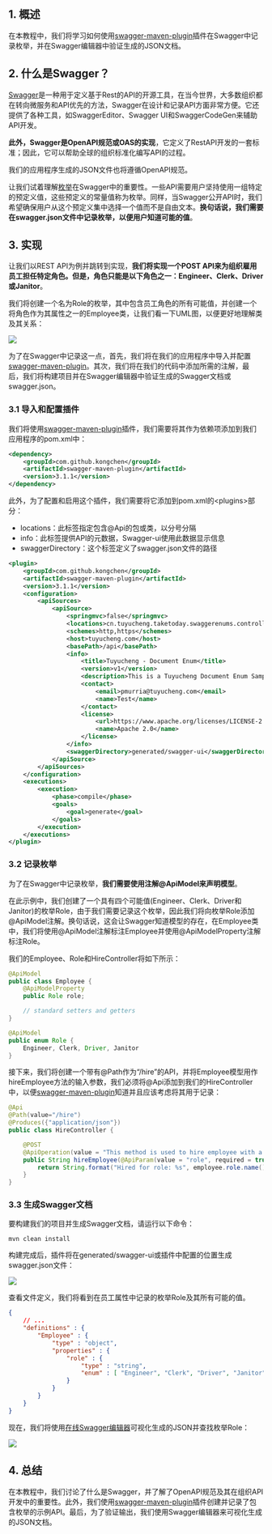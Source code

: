 ## 1. 概述

在本教程中，我们将学习如何使用[swagger-maven-plugin](https://search.maven.org/search?q=a:swagger-maven-plugin)插件在Swagger中记录枚举，并在Swagger编辑器中验证生成的JSON文档。

## 2. 什么是Swagger？

[Swagger](https://www.baeldung.com/spring-boot-rest-client-swagger-codegen)是一种用于定义基于Rest的API的开源工具，在当今世界，大多数组织都在转向微服务和API优先的方法，Swagger在设计和记录API方面非常方便。它还提供了各种工具，如SwaggerEditor、Swagger UI和SwaggerCodeGen来辅助API开发。

**此外，Swagger是OpenAPI规范或OAS的实现**，它定义了RestAPI开发的一套标准；因此，它可以帮助全球的组织标准化编写API的过程。

我们的应用程序生成的JSON文件也将遵循OpenAPI规范。

让我们试着理解[枚举](https://www.baeldung.com/a-guide-to-java-enums)在Swagger中的重要性。一些API需要用户坚持使用一组特定的预定义值，这些预定义的常量值称为枚举。同样，当Swagger公开API时，我们希望确保用户从这个预定义集中选择一个值而不是自由文本。**换句话说，我们需要在swagger.json文件中记录枚举，以便用户知道可能的值**。

## 3. 实现

让我们以REST API为例并跳转到实现，**我们将实现一个POST API来为组织雇用员工担任特定角色。但是，角色只能是以下角色之一：Engineer、Clerk、Driver或Janitor**。

我们将创建一个名为Role的枚举，其中包含员工角色的所有可能值，并创建一个将角色作为其属性之一的Employee类，让我们看一下UML图，以便更好地理解类及其关系：

<img src="../assets/img_6.png">

为了在Swagger中记录这一点，首先，我们将在我们的应用程序中导入并配置[swagger-maven-plugin](https://search.maven.org/search?q=a:swagger-maven-plugin)。其次，我们将在我们的代码中添加所需的注解，最后，我们将构建项目并在Swagger编辑器中验证生成的Swagger文档或swagger.json。

### 3.1 导入和配置插件

我们将使用[swagger-maven-plugin](https://search.maven.org/search?q=a:swagger-maven-plugin)插件，我们需要将其作为依赖项添加到我们应用程序的pom.xml中：

```xml
<dependency>
    <groupId>com.github.kongchen</groupId>
    <artifactId>swagger-maven-plugin</artifactId>
    <version>3.1.1</version>
</dependency>
```

此外，为了配置和启用这个插件，我们需要将它添加到pom.xml的<plugins\>部分：

-   locations：此标签指定包含@Api的包或类，以分号分隔
-   info：此标签提供API的元数据，Swagger-ui使用此数据显示信息
-   swaggerDirectory：这个标签定义了swagger.json文件的路径

```xml
<plugin>
    <groupId>com.github.kongchen</groupId>
    <artifactId>swagger-maven-plugin</artifactId>
    <version>3.1.1</version>
    <configuration>
        <apiSources>
            <apiSource>
                <springmvc>false</springmvc>
                <locations>cn.tuyucheng.taketoday.swaggerenums.controller</locations>
                <schemes>http,https</schemes>
                <host>tuyucheng.com</host>
                <basePath>/api</basePath>
                <info>
                    <title>Tuyucheng - Document Enum</title>
                    <version>v1</version>
                    <description>This is a Tuyucheng Document Enum Sample Code</description>
                    <contact>
                        <email>pmurria@tuyucheng.com</email>
                        <name>Test</name>
                    </contact>
                    <license>
                        <url>https://www.apache.org/licenses/LICENSE-2.0.html</url>
                        <name>Apache 2.0</name>
                    </license>
                </info>
                <swaggerDirectory>generated/swagger-ui</swaggerDirectory>
            </apiSource>
        </apiSources>
    </configuration>
    <executions>
        <execution>
            <phase>compile</phase>
            <goals>
                <goal>generate</goal>
            </goals>
        </execution>
    </executions>
</plugin>
```

### 3.2 记录枚举

为了在Swagger中记录枚举，**我们需要使用注解@ApiModel来声明模型**。

在此示例中，我们创建了一个具有四个可能值(Engineer、Clerk、Driver和Janitor)的枚举Role，由于我们需要记录这个枚举，因此我们将向枚举Role添加@ApiModel注解。换句话说，这会让Swagger知道模型的存在，在Employee类中，我们将使用@ApiModel注解标注Employee并使用@ApiModelProperty注解标注Role。

我们的Employee、Role和HireController将如下所示：

```java
@ApiModel
public class Employee {
    @ApiModelProperty
    public Role role;

    // standard setters and getters
}
```

```java
@ApiModel
public enum Role {
    Engineer, Clerk, Driver, Janitor
}
```

接下来，我们将创建一个带有@Path作为“/hire”的API，并将Employee模型用作hireEmployee方法的输入参数，我们必须将@Api添加到我们的HireController中，以便[swagger-maven-plugin](https://search.maven.org/search?q=a:swagger-maven-plugin)知道并且应该考虑将其用于记录：

```java
@Api
@Path(value="/hire")
@Produces({"application/json"})
public class HireController {

    @POST
    @ApiOperation(value = "This method is used to hire employee with a specific role")
    public String hireEmployee(@ApiParam(value = "role", required = true) Employee employee) {
        return String.format("Hired for role: %s", employee.role.name());
    }
}
```

### 3.3 生成Swagger文档

要构建我们的项目并生成Swagger文档，请运行以下命令：

```shell
mvn clean install
```

构建完成后，插件将在generated/swagger-ui或插件中配置的位置生成swagger.json文件：

<img src="../assets/img_7.png">

查看文件定义，我们将看到在员工属性中记录的枚举Role及其所有可能的值。

```json
{
    // ...
    "definitions" : {
        "Employee" : {
            "type" : "object",
            "properties" : {
                "role" : {
                    "type" : "string",
                    "enum" : [ "Engineer", "Clerk", "Driver", "Janitor" ]
                }
            }
        }
    }
}
```

现在，我们将使用[在线Swagger编辑器](https://editor.swagger.io/)可视化生成的JSON并查找枚举Role：

<img src="../assets/img_8.png">

## 4. 总结

在本教程中，我们讨论了什么是Swagger，并了解了OpenAPI规范及其在组织API开发中的重要性。此外，我们使用[swagger-maven-plugin](https://search.maven.org/search?q=a:swagger-maven-plugin)插件创建并记录了包含枚举的示例API。最后，为了验证输出，我们使用Swagger编辑器来可视化生成的JSON文档。